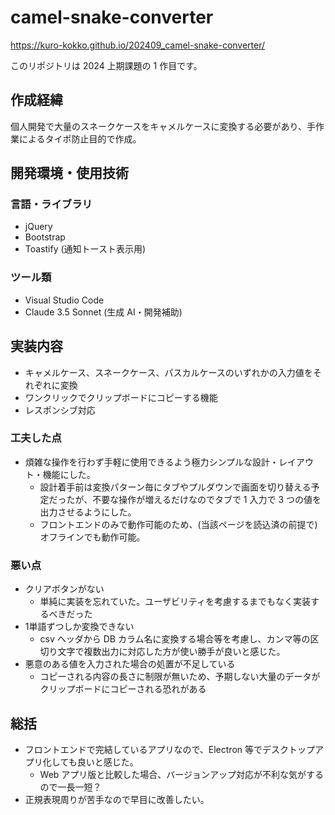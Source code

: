 # camel-snake-converter

<https://kuro-kokko.github.io/202409_camel-snake-converter/>

このリポジトリは 2024 上期課題の 1 作目です。

## 作成経緯

個人開発で大量のスネークケースをキャメルケースに変換する必要があり、手作業によるタイポ防止目的で作成。

## 開発環境・使用技術

### 言語・ライブラリ

- jQuery
- Bootstrap
- Toastify (通知トースト表示用)

### ツール類

- Visual Studio Code
- Claude 3.5 Sonnet (生成 AI・開発補助)

## 実装内容

- キャメルケース、スネークケース、パスカルケースのいずれかの入力値をそれぞれに変換
- ワンクリックでクリップボードにコピーする機能
- レスポンシブ対応

### 工夫した点

- 煩雑な操作を行わず手軽に使用できるよう極力シンプルな設計・レイアウト・機能にした。
  - 設計着手前は変換パターン毎にタブやプルダウンで画面を切り替える予定だったが、不要な操作が増えるだけなのでタブで 1 入力で 3 つの値を出力させるようにした。
  - フロントエンドのみで動作可能のため、(当該ページを読込済の前提で)オフラインでも動作可能。

### 悪い点

- クリアボタンがない
  - 単純に実装を忘れていた。ユーザビリティを考慮するまでもなく実装するべきだった
- 1単語ずつしか変換できない
  - csv ヘッダから DB カラム名に変換する場合等を考慮し、カンマ等の区切り文字で複数出力に対応した方が使い勝手が良いと感じた。
- 悪意のある値を入力された場合の処置が不足している
  - コピーされる内容の長さに制限が無いため、予期しない大量のデータがクリップボードにコピーされる恐れがある

## 総括

- フロントエンドで完結しているアプリなので、Electron 等でデスクトップアプリ化しても良いと感じた。
  - Web アプリ版と比較した場合、バージョンアップ対応が不利な気がするので一長一短？
- 正規表現周りが苦手なので早目に改善したい。
